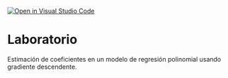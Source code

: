 [![Open in Visual Studio Code](https://classroom.github.com/assets/open-in-vscode-718a45dd9cf7e7f842a935f5ebbe5719a5e09af4491e668f4dbf3b35d5cca122.svg)](https://classroom.github.com/online_ide?assignment_repo_id=12841325&assignment_repo_type=AssignmentRepo)
# Laboratorio

Estimación de coeficientes en un modelo de regresión polinomial usando gradiente descendente.
